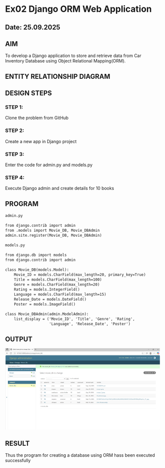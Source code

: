# Ex02 Django ORM Web Application
## Date: 25.09.2025

## AIM
To develop a Django application to store and retrieve data from Car Inventory Database using Object Relational Mapping(ORM).

## ENTITY RELATIONSHIP DIAGRAM



## DESIGN STEPS

### STEP 1:
Clone the problem from GitHub

### STEP 2:
Create a new app in Django project

### STEP 3:
Enter the code for admin.py and models.py

### STEP 4:
Execute Django admin and create details for 10 books

## PROGRAM
```
admin.py

from django.contrib import admin
from .models import Movie_DB, Movie_DBAdmin
admin.site.register(Movie_DB, Movie_DBAdmin)

models.py

from django.db import models
from django.contrib import admin

class Movie_DB(models.Model):
    Movie_ID = models.CharField(max_length=20, primary_key=True)
    Title = models.CharField(max_length=100)
    Genre = models.CharField(max_length=20)
    Rating = models.IntegerField()
    Language = models.CharField(max_length=15)
    Release_Date = models.DateField()
    Poster = models.ImageField()

class Movie_DBAdmin(admin.ModelAdmin):
    list_display = ('Movie_ID', 'Title', 'Genre', 'Rating',
                    'Language', 'Release_Date', 'Poster')
```                    


## OUTPUT
![alt text](<Screenshot 2025-09-25 230634.png>)



## RESULT
Thus the program for creating a database using ORM hass been executed successfully
